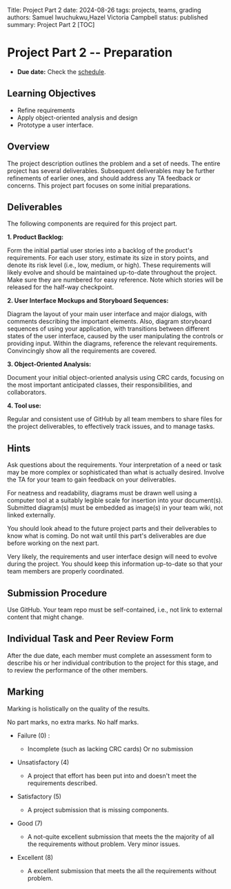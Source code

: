 Title: Project Part 2
date: 2024-08-26
tags: projects, teams, grading
authors: Samuel Iwuchukwu,Hazel Victoria Campbell
status: published
summary: Project Part 2
[TOC]

# Project Part 2 -- Preparation

* **Due date:** Check the [schedule]({filename}/pages/home.md#schedule).

## **Learning Objectives**

+ Refine requirements
+ Apply object-oriented analysis and design
+ Prototype a user interface.

## **Overview**

The project description outlines the problem and a set of needs. The entire project has several deliverables. Subsequent deliverables may be further refinements of earlier ones, and should address any TA feedback or concerns. This project part focuses on some initial preparations.

## Deliverables

The following components are required for this project part.

**1. Product Backlog:**

Form the initial partial user stories into a backlog of the product's requirements. For each user story, estimate its size in story points, and denote its risk level (i.e., low, medium, or high). These requirements will likely evolve and should be maintained up-to-date throughout the project. Make sure they are numbered for easy reference. Note which stories will be released for the half-way checkpoint.

**2. User Interface Mockups and Storyboard Sequences:**

Diagram the layout of your main user interface and major dialogs, with comments describing the important elements. Also, diagram storyboard sequences of using your application, with transitions between different states of the user interface, caused by the user manipulating the controls or providing input. Within the diagrams, reference the relevant requirements. Convincingly show all the requirements are covered.

**3. Object-Oriented Analysis:**

Document your initial object-oriented analysis using CRC cards, focusing on the most important anticipated classes, their responsibilities, and collaborators.

**4. Tool use:**

Regular and consistent use of GitHub by all team members to share files for the project deliverables, to effectively track issues, and to manage tasks.

## Hints

Ask questions about the requirements. Your interpretation of a need or task may be more complex or sophisticated than what is actually desired. Involve the TA for your team to gain feedback on your deliverables.

For neatness and readability, diagrams must be drawn well using a computer tool at a suitably legible scale for insertion into your document(s). Submitted diagram(s) must be embedded as image(s) in your team wiki, not linked externally.

You should look ahead to the future project parts and their deliverables to know what is coming. Do not wait until this part's deliverables are due before working on the next part.

Very likely, the requirements and user interface design will need to evolve during the project. You should keep this information up-to-date so that your team members are properly coordinated.

## Submission Procedure

Use GitHub. Your team repo must be self-contained, i.e., not link to external content that might change.

## Individual Task and Peer Review Form

After the due date, each member must complete an assessment form to describe his or her individual contribution to the project for this stage, and to review the performance of the other members.

## Marking
Marking is holistically on the quality of the results. 

No part marks, no extra marks. No half marks.


- Failure (0) : 
    - Incomplete (such as lacking CRC cards) Or no submission

- Unsatisfactory (4)
    - A project that effort has been put into and doesn't meet the requirements described.

- Satisfactory (5)
    - A project submission that is missing components.

- Good (7)
    - A not-quite excellent submission that meets the the majority of all the requirements without problem. Very minor issues.

- Excellent (8)
    - A excellent submission that meets the all the requirements without problem.


